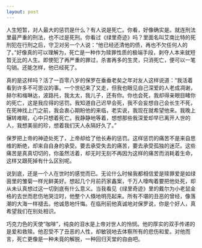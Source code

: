 ```yaml
---
layout: post
---
```


人生短暂，对人最大的惩罚是什么？有人说是死亡。你看，好像确实是。就连刑法里最严重的刑法，也不过是死刑。你看过《绿里奇迹》吗？里面名叫艾南比特的死刑犯在行刑之后，守卫对另一个人说：“他已经还清他的债，再也不欠任何人的了。”好像真的可以理解为，死亡是一种作为赎罪性质的极端手段，剥夺人本来就短暂无比的人生。即使犯了再严重的罪过，杀害再多的生灵，只消死亡，便可以一笔勾销。还能怎样，他已经死了。

真的是这样吗？活了一百零八岁的保罗在垂垂老矣之年对友人这样说道：“我活着看到许多不可思议的事。一个世纪来了又走，但我也眼见自己深爱的人老成凋谢，赫尔和梅琳达，波路托，我太太，我儿子，还有你。你也会死，我却得亲眼目睹你的死亡，这是我应得的惩罚。我知道自己迟早会死，我不会妄想自己会长生不死，在死神找上门之前，我会衷心期盼他的来临，老实说，我现在就希望他来。我晚上辗转难眠，心中只想着死亡。我静静地等着，想想那些我深爱却早已离开人世的人，我想美丽的珍，想着我们天人永隔好久了。”

保罗把上帝的神迹处死了，上帝却给了他长寿的惩罚。这样惩罚的痛苦不是来自思维的断绝，却来自自身的承受。要去承受失去的痛苦，要去承受孤独的迷茫。这些痛苦是真真切切的，你虽然活着，却无时无刻不再因为这样的痛苦而消耗着生命，这样又跟死掉有什么区别呢。

说到底，还是一个人在世时的感觉而已。无论什么时候我都相信爱是赎罪爱是如绿茵里的雏菊一样光鲜美好。想起几个月前药家鑫案，千万人嚎啕着要把他处死，却从未认真想过这一切到底有什么意义。当我看见《绿里奇迹》里的戴尔为小老鼠金格的去世而悲伤地哭泣时，他整个人倏地明亮起来。所有不堪的丑恶的曾经，像落潮的大海一样褪去。他诚恳地忏悔。在临刑前他真诚地对保罗说，你是个好人，真希望我们在别处相识。

巧克力色的天使“咖啡”，纯良的泪水是上帝对世人的怜悯。他的厚实的双手传递的是爱和救赎。他忍受不了丑恶的人性，却敏锐地去体察所有的悲伤和爱。对他而言，死亡更像是一种未竟的解脱，一种回归天堂的自由吧。
